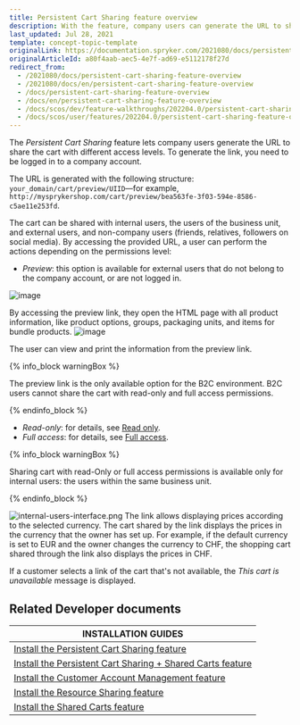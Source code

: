 ```yaml
---
title: Persistent Cart Sharing feature overview
description: With the feature, company users can generate the URL to share the cart with different levels of access.
last_updated: Jul 28, 2021
template: concept-topic-template
originalLink: https://documentation.spryker.com/2021080/docs/persistent-cart-sharing-feature-overview
originalArticleId: a80f4aab-aec5-4e7f-ad69-e5112178f27d
redirect_from:
  - /2021080/docs/persistent-cart-sharing-feature-overview
  - /2021080/docs/en/persistent-cart-sharing-feature-overview
  - /docs/persistent-cart-sharing-feature-overview
  - /docs/en/persistent-cart-sharing-feature-overview
  - /docs/scos/dev/feature-walkthroughs/202204.0/persistent-cart-sharing-feature-walkthrough/persistent-cart-sharing-feature-walkthrough.html
  - /docs/scos/user/features/202204.0/persistent-cart-sharing-feature-overview.html
---
```


The *Persistent Cart Sharing* feature lets company users generate the URL to share the cart with different access levels. To generate the link, you need to be logged in to a company account.

The URL is generated with the following structure: `your_domain/cart/preview/UIID`—for example, `http://mysprykershop.com/cart/preview/bea563fe-3f03-594e-8586-c5ae11e253fd`.

The cart can be shared with internal users, the users of the business unit, and external users, and non-company users (friends, relatives, followers on social media). By accessing the provided URL, a user can perform the actions depending on the permissions level:

* *Preview*: this option is available for external users that do not belong to the company account, or are not logged in.

![image](https://spryker.s3.eu-central-1.amazonaws.com/docs/Features/Shopping+Cart/Unique+URL+per+Cart+for+Easy+Sharing/external-users-interface.png)

By accessing the preview link, they open the HTML page with all product information, like product options, groups, packaging units, and items for bundle products.
![image](https://spryker.s3.eu-central-1.amazonaws.com/docs/Features/Shopping+Cart/Unique+URL+per+Cart+for+Easy+Sharing/cart-preview-share.png)

The user can view and print the information from the preview link.

{% info_block warningBox %}

The preview link is the only available option for the B2C environment. B2C users cannot share the cart with read-only and full access permissions.

{% endinfo_block %}

* *Read-only*: for details, see [Read only](/docs/pbc/all/shopping-list-and-wishlist/{{site.version}}/base-shop/shopping-lists-feature-overview/shopping-lists-feature-overview.html#read-only).
* *Full access*: for details, see [Full access](/docs/pbc/all/shopping-list-and-wishlist/{{site.version}}/base-shop/shopping-lists-feature-overview/shopping-lists-feature-overview.html#full-access).

{% info_block warningBox %}

Sharing cart with read-Only or full access permissions is available only for internal users: the users within the same business unit.

{% endinfo_block %}

![internal-users-interface.png](https://spryker.s3.eu-central-1.amazonaws.com/docs/Features/Shopping+Cart/Unique+URL+per+Cart+for+Easy+Sharing/internal-users-interface.png)
The link allows displaying prices according to the selected currency. The cart shared by the link displays the prices in the currency that the owner has set up. For example, if the default currency is set to EUR and the owner changes the currency to CHF, the shopping cart shared through the link also displays the prices in CHF.

If a customer selects a link of the cart that's not available, the _This cart is unavailable_ message is displayed.

## Related Developer documents

| INSTALLATION GUIDES  |
|---|
| [Install the Persistent Cart Sharing feature](/docs/pbc/all/cart-and-checkout/{{site.version}}/base-shop/install-and-upgrade/install-features/install-the-persistent-cart-sharing-feature.html) |
| [Install the Persistent Cart Sharing + Shared Carts feature](/docs/pbc/all/cart-and-checkout/{{site.version}}/base-shop/install-and-upgrade/install-features/install-the-persistent-cart-sharing-shared-carts-feature.html) |
| [Install the Customer Account Management feature](/docs/pbc/all/identity-access-management/{{site.version}}/install-and-upgrade/install-the-customer-account-management-glue-api.html) |
| [Install the Resource Sharing feature](/docs/pbc/all/cart-and-checkout/{{site.version}}/base-shop/install-and-upgrade/install-features/install-the-resource-sharing-feature.html) |
| [Install the Shared Carts feature](/docs/pbc/all/cart-and-checkout/{{site.version}}/base-shop/install-and-upgrade/install-features/install-the-shared-carts-feature.html) |
